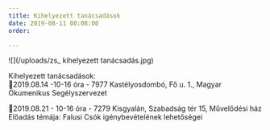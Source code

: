 ```yaml
---
title: Kihelyezett tanácsadások
date: 2019-08-11 00:08:00
order: 

---
```

![](/uploads/zs_ kihelyezett tanácsadás.jpg)

Kihelyezett tanácsadások:  
📌2019.08.14 -10-16 óra - 7977 Kastélyosdombó, Fő u. 1., Magyar Ökumenikus Segélyszervezet

📌2019.08.21 - 10-16 óra - 7279 Kisgyalán, Szabadság tér 15, Művelődési ház  
Előadás témája: Falusi Csók igénybevételének lehetőségei